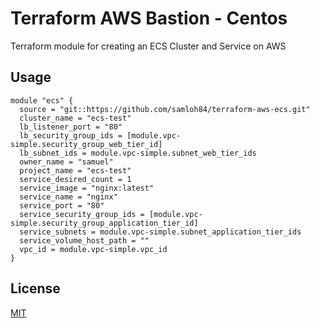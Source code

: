 # Terraform AWS Bastion - Centos

Terraform module for creating an ECS Cluster and Service on AWS 

## Usage

```hcl-terraform
module "ecs" {
  source = "git::https://github.com/samloh84/terraform-aws-ecs.git"
  cluster_name = "ecs-test"
  lb_listener_port = "80"
  lb_security_group_ids = [module.vpc-simple.security_group_web_tier_id]
  lb_subnet_ids = module.vpc-simple.subnet_web_tier_ids
  owner_name = "samuel"
  project_name = "ecs-test"
  service_desired_count = 1
  service_image = "nginx:latest"
  service_name = "nginx"
  service_port = "80"
  service_security_group_ids = [module.vpc-simple.security_group_application_tier_id]
  service_subnets = module.vpc-simple.subnet_application_tier_ids
  service_volume_host_path = ""
  vpc_id = module.vpc-simple.vpc_id
}
```

## License
[MIT](https://choosealicense.com/licenses/mit/)
